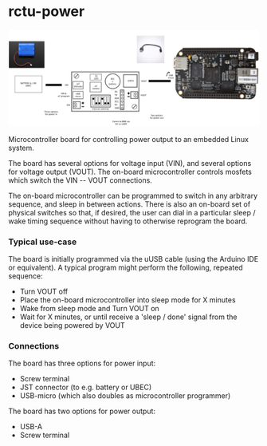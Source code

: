 # rctu-power

<img src="https://raw.githubusercontent.com/open-eio/rctu-power/master/rctu-power.png">

Microcontroller board for controlling power output to an embedded Linux system.

The board has several options for voltage input (VIN), and several options for voltage output (VOUT).  The on-board microcontroller controls mosfets which switch the VIN -- VOUT connections.  

The on-board microcontroller can be programmed to switch in any arbitrary sequence, and sleep in between actions.  There is also an on-board set of physical switches so that, if desired, the user can dial in a particular sleep / wake timing sequence without having to otherwise reprogram the board.

### Typical use-case

The board is initially programmed via the uUSB cable (using the Arduino IDE or equivalent). A typical program might perform the following, repeated sequence:

- Turn VOUT off
- Place the on-board microcontroller into sleep mode for X minutes
- Wake from sleep mode and Turn VOUT on
- Wait for X minutes, or until receive a 'sleep / done' signal from the device being powered by VOUT

### Connections

The board has three options for power input:

- Screw terminal
- JST connector (to e.g. battery or UBEC)
- USB-micro (which also doubles as microcontroller programmer)

The board has two options for power output:

- USB-A
- Screw terminal


